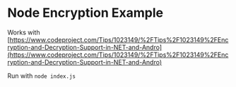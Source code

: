 # Node Encryption Example

Works with [https://www.codeproject.com/Tips/1023149/%2FTips%2F1023149%2FEncryption-and-Decryption-Support-in-NET-and-Andro](https://www.codeproject.com/Tips/1023149/%2FTips%2F1023149%2FEncryption-and-Decryption-Support-in-NET-and-Andro)

Run with `node index.js`
